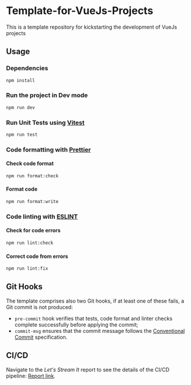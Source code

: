# Template-for-VueJs-Projects
This is a template repository for kickstarting the development of VueJs projects
## Usage

### Dependencies
```sh
npm install
```

### Run the project in Dev mode
```sh
npm run dev
```

### Run Unit Tests using [Vitest](https://vitest.dev/)
```sh
npm run test
```

### Code formatting with [Prettier](https://prettier.io/)

#### Check code format
```sh
npm run format:check
```

#### Format code
```sh
npm run format:write
```

### Code linting with [ESLINT](https://eslint.org/)

#### Check for code errors
```sh
npm run lint:check
```

#### Correct code from errors
```sh
npm run lint:fix
```
## Git Hooks

The template comprises also two Git hooks,  if at least one of these fails, a Git commit is not produced:
- `pre-commit` hook verifies that tests, code format and linter checks complete successfully before applying the commit;
- `commit-msg` ensures that the commit message follows the [Conventional Commit](https://www.conventionalcommits.org/en/v1.0.0/) specification.

## CI/CD

Navigate to the *Let's Stream It* report to see the details of the CI/CD pipeline: [Report link](https://letsstreamit.github.io/documentation/report/devops/#version-control).
